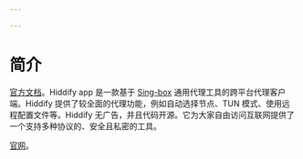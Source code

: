 ```yaml
---

---
```


# 简介

[官方文档](https://github.com/hiddify/hiddify-app/blob/main/README_cn.md)。Hiddify app 是一款基于 [Sing-box](https://github.com/SagerNet/sing-box) 通用代理工具的跨平台代理客户端。Hiddify 提供了较全面的代理功能，例如自动选择节点、TUN 模式、使用远程配置文件等。Hiddify 无广告，并且代码开源。它为大家自由访问互联网提供了一个支持多种协议的、安全且私密的工具。

[官网](https://hiddify.com/)。